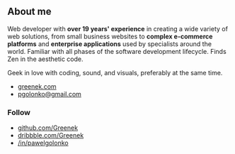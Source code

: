 ## About me

Web developer with **over 19 years' experience** in creating a wide variety of web solutions, from small business websites to **complex e-commerce platforms** and **enterprise applications** used by specialists around the world. Familiar with all phases of the software development lifecycle. Finds Zen in the aesthetic code.

Geek in love with coding, sound, and visuals, preferably at the same time.

- [greenek.com](https://greenek.com)
- [pgolonko@gmail.com](mailto:pgolonko@gmail.com)

### Follow

- [github.com/Greenek](https://github.com/Greenek)
- [dribbble.com/Greenek](https://dribbble.com/Greenek)
- [/in/pawelgolonko](https://linkedin.com/in/pawelgolonko)
